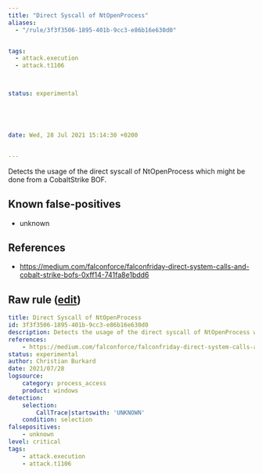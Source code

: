 ```yaml
---
title: "Direct Syscall of NtOpenProcess"
aliases:
  - "/rule/3f3f3506-1895-401b-9cc3-e86b16e630d0"


tags:
  - attack.execution
  - attack.t1106



status: experimental





date: Wed, 28 Jul 2021 15:14:30 +0200


---
```


Detects the usage of the direct syscall of NtOpenProcess which might be done from a CobaltStrike BOF.

<!--more-->


## Known false-positives

* unknown



## References

* https://medium.com/falconforce/falconfriday-direct-system-calls-and-cobalt-strike-bofs-0xff14-741fa8e1bdd6


## Raw rule ([edit](https://github.com/SigmaHQ/sigma/edit/master/rules/windows/process_access/proc_access_win_direct_syscall_ntopenprocess.yml))
```yaml
title: Direct Syscall of NtOpenProcess
id: 3f3f3506-1895-401b-9cc3-e86b16e630d0 
description: Detects the usage of the direct syscall of NtOpenProcess which might be done from a CobaltStrike BOF.
references:
    - https://medium.com/falconforce/falconfriday-direct-system-calls-and-cobalt-strike-bofs-0xff14-741fa8e1bdd6
status: experimental
author: Christian Burkard
date: 2021/07/28
logsource:
    category: process_access
    product: windows
detection:
    selection:
        CallTrace|startswith: 'UNKNOWN'
    condition: selection
falsepositives:
    - unknown
level: critical
tags:
    - attack.execution
    - attack.t1106 

```
